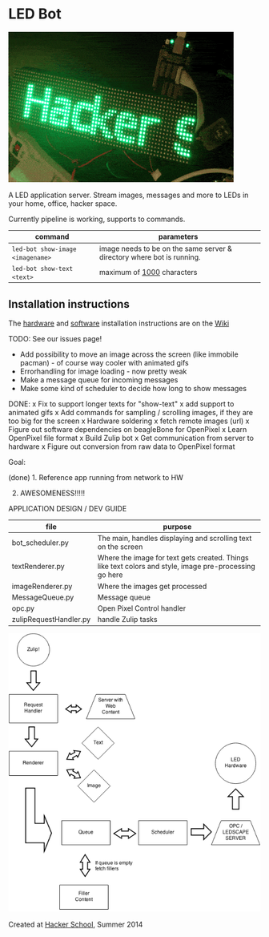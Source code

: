 LED Bot
=========

![marquee](./docs/marquee.gif)

A LED application server. Stream images, messages and more to LEDs in your home, office, hacker space.

Currently pipeline is working, supports to commands.

| command                              | parameters         |
| ------------------------------------ | ------------------ |
| ```led-bot show-image <imagename>``` | image needs to be on the same server & directory where bot is running.  |
| ```led-bot show-text <text>```       | maximum of [1000](https://github.com/marqsm/LED-bot/blob/master/textRenderer.py#L12) characters  |

## Installation instructions

The [hardware](https://github.com/marqsm/LED-bot/wiki/Build---Hardware) and
[software](https://github.com/marqsm/LED-bot/wiki/Build---Software)
installation instructions are on the
[Wiki](https://github.com/marqsm/LED-bot/wiki)


TODO:
See our issues page!

- Add possibility to move an image across the screen (like immobile pacman) - of course way cooler with animated gifs
- Errorhandling for image loading - now pretty weak
- Make a message queue for incoming messages
- Make some kind of scheduler to decide how long to show messages

DONE:
x Fix to support longer texts for "show-text"
x add support to animated gifs
x Add commands for sampling / scrolling images, if they are too big for the screen
x Hardware soldering
x fetch remote images (url)
x Figure out software dependencies on beagleBone for OpenPixel
x Learn OpenPixel file format
x Build Zulip bot
x Get communication from server to hardware
x Figure out conversion from raw data to OpenPixel format


Goal:

(done) 1. Reference app running from network to HW

2. AWESOMENESS!!!!!

APPLICATION DESIGN / DEV GUIDE

| file                  | purpose         	|
| --------------------- | ------------------|
| bot_scheduler.py		| The main, handles displaying and scrolling text on the screen 					|
| textRenderer.py		| Where the image for text gets created. Things like text colors and style, image pre-processing go here 		|
| imageRenderer.py  	| Where the images get processed				|
| MessageQueue.py  		| Message queue 								|
| opc.py 				| Open Pixel Control handler 					|
| zulipRequestHandler.py| handle Zulip tasks							|


![arch](./architecture.png)




Created at [Hacker School](https://hackerschool.com), Summer 2014
